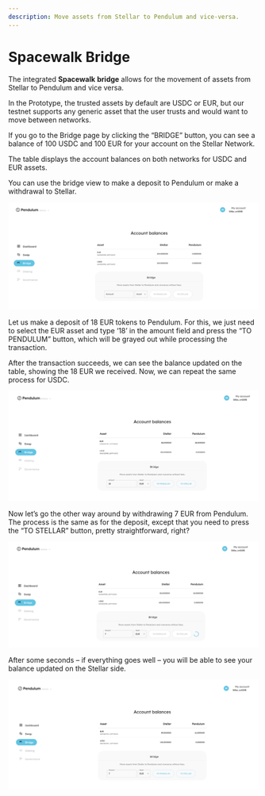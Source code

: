 ```yaml
---
description: Move assets from Stellar to Pendulum and vice-versa.
---
```


# Spacewalk Bridge

The integrated **Spacewalk** **bridge** allows for the movement of assets from Stellar to Pendulum and vice versa.

In the Prototype, the trusted assets by default are USDC or EUR, but our testnet supports any generic asset that the user trusts and would want to move between networks.

If you go to the Bridge page by clicking the “BRIDGE” button, you can see a balance of 100 USDC and 100 EUR for your account on the Stellar Network.

The table displays the account balances on both networks for USDC and EUR assets.

You can use the bridge view to make a deposit to Pendulum or make a withdrawal to Stellar.

![](<../../../.gitbook/assets/Screenshot from 2022-06-16 13-04-14.png>)

Let us make a deposit of 18 EUR tokens to Pendulum. For this, we just need to select the EUR asset and type ‘18’ in the amount field and press the “TO PENDULUM” button, which will be grayed out while processing the transaction.

After the transaction succeeds, we can see the balance updated on the table, showing the 18 EUR we received. Now, we can repeat the same process for USDC.

![](<../../../.gitbook/assets/Screenshot from 2022-06-16 13-07-13.png>)

Now let’s go the other way around by withdrawing 7 EUR from Pendulum. The process is the same as for the deposit, except that you need to press the “TO STELLAR” button, pretty straightforward, right?

![](<../../../.gitbook/assets/Screenshot from 2022-06-16 13-08-55.png>)

After some seconds – if everything goes well – you will be able to see your balance updated on the Stellar side.

![](<../../../.gitbook/assets/Screenshot from 2022-06-16 13-10-03.png>)
